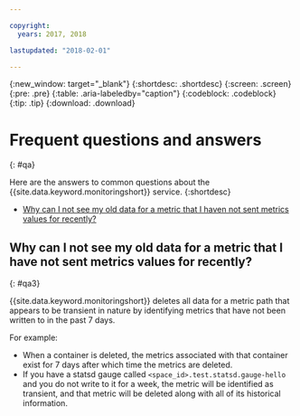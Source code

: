 ```yaml
---

copyright:
  years: 2017, 2018

lastupdated: "2018-02-01"

---
```


{:new_window: target="_blank"}
{:shortdesc: .shortdesc}
{:screen: .screen}
{:pre: .pre}
{:table: .aria-labeledby="caption"}
{:codeblock: .codeblock}
{:tip: .tip}
{:download: .download}



# Frequent questions and answers
{: #qa}

Here are the answers to common questions about the {{site.data.keyword.monitoringshort}} service. 
{:shortdesc}

* [Why can I not see my old data for a metric that I haven not sent metrics values for recently?](#qa3)


## Why can I not see my old data for a metric that I have not sent metrics values for recently?
{: #qa3}

{{site.data.keyword.monitoringshort}} deletes all data for a metric path that appears to be transient in nature by identifying metrics that have not been written to in the past 7 days. 

For example:

* When a container is deleted, the metrics associated with that container exist for 7 days after which time the metrics are deleted.
* If you have a statsd gauge called `<space_id>.test.statsd.gauge-hello` and you do not write to it for a week, the metric will be identified as transient, and that metric will be deleted along with all of its historical information. 


